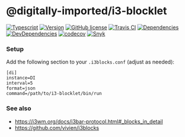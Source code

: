 # @digitally-imported/i3-blocklet
[![Typescript](https://img.shields.io/badge/%3C%2F%3E-TypeScript-blue.svg?style=flat-square)](https://www.typescriptlang.org/)
[![Version](https://img.shields.io/npm/v/@digitally-imported/i3-blocklet?style=flat-square)](https://www.npmjs.com/package/@digitally-imported/i3-blocklet)
[![GitHub license](https://img.shields.io/github/license/pigulla/di?style=flat-square)](https://github.com/pigulla/di/blob/master/LICENSE)
[![Travis CI](https://img.shields.io/travis/com/pigulla/di/master?style=flat-square)](https://travis-ci.com/pigulla/di)
[![Dependencies](https://img.shields.io/david/pigulla/di?path=packages/i3-blocklet&style=flat-square)](https://david-dm.org/pigulla/di?path=packages%2Fi3-blocklet)
[![DevDependencies](https://img.shields.io/david/dev/pigulla/di?path=packages/i3-blocklet&style=flat-square)](https://david-dm.org/dev/pigulla/di?path=packages%2Fi3-blocklet)
[![codecov](https://img.shields.io/codecov/c/github/pigulla/di?flag=i3blocklet&style=flat-square)](https://codecov.io/gh/pigulla/di/tree/master/packages/i3-blocklet/src)
[![Snyk](https://snyk.io/test/github/pigulla/di/badge.svg?targetFile=packages/i3-blocklet/package.json&style=flat-square)](https://snyk.io/test/github/pigulla/di?targetFile=packages%2Fi3-blocklet%2Fpackage.json&tab=dependencies)

### Setup
Add the following section to your `.i3blocks.conf` (adjust as needed):
```
[di]
instance=DI
interval=5
format=json
command=/path/to/i3-blocklet/bin/run
```

### See also

 - https://i3wm.org/docs/i3bar-protocol.html#_blocks_in_detail
 - https://github.com/vivien/i3blocks

